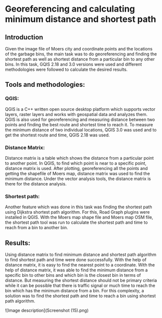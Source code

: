 # Georeferencing and calculating minimum distance and shortest path

## Introduction
Given the image file of Moers city and coordinate points and the locations of the garbage bins, the main task was to do georeferencing and finding the shortest path as well as shortest distance from a particular bin to any other bins. In this task, GQIS 2.18 and 3.0 versions were used and different methodologies were followed to calculate the desired results. 

## Tools and methodologies:

### QGIS: 
QGIS is a C++ written open source desktop platform which supports vector layers, raster layers and works with geospatial data and analyzes them. QGIS is also used for georeferencing and measuring distance between two points and finding the best route and shortest time to reach it. To measure the minimum distance of two individual locations, QGIS 3.0 was used and to get the shortest route and time, QGIS 2.18 was used.

### Distance Matrix: 
Distance matrix is a table which shows the distance from a particular point to another point. In QGIS, to find which point is near to a specific point, distance matrix is used. After plotting, georeferencing all the points and getting the shapefile of Moers map, distance matrix was used to find the minimum distance. Under the vector analysis tools, the distance matrix is there for the distance analysis.

### Shortest path: 
Another feature which was done in this task was finding the shortest path using Dijkstra shortest path algorithm. For this, Road Graph plugins were installed in QGIS. With the Moers map shape file and Moers map OSM file, the shortest path tool was run to calculate the shortest path and time to reach from a bin to another bin.

## Results:
Using distance matrix to find minimum distance and shortest path algorithm to find shortest path and time were done successfully. With the help of distance matrix, it is easy to find the nearest point to a coordinate. With the help of distance matrix, it was able to find the minimum distance from a specific bin to other bins and which bin is the closest bin in terms of distance. But measuring the shortest distance should not be primary criteria while it can be possible that there is traffic signal or much time to reach the bin which has the minimum distance from a bin. For this complexity, a solution was to find the shortest path and time to reach a bin using shortest path algorithm. 


![Image description](Screenshot (15).png)
